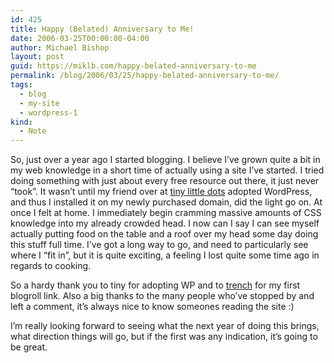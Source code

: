 ```yaml
---
id: 425
title: Happy (Belated) Anniversary to Me!
date: 2006-03-25T00:00:00-04:00
author: Michael Bishop
layout: post
guid: https://miklb.com/happy-belated-anniversary-to-me
permalink: /blog/2006/03/25/happy-belated-anniversary-to-me/
tags:
  - blog
  - my-site
  - wordpress-1
kind:
  - Note
---
```

<p>So, just over a year ago I started blogging.  I believe I’ve grown quite a bit in my web knowledge in a short time of actually using a site I’ve started.  I tried doing something with just about every free resource out there, it just never “took”.  It wasn’t until my friend over at <a href="http://www.tinylittledots.com">tiny little dots</a> adopted WordPress, and thus I installed it on my newly purchased domain, did the light go on.  At once I felt at home.  I immediately begin cramming massive amounts of CSS knowledge into my already crowded head. I now can I say I can see myself actually putting food on the table and a roof over my head some day doing this stuff full time.  I’ve got a long way to go, and need to particularly see where I “fit in”, but it is quite exciting, a feeling I lost quite some time ago in regards to cooking.</p>

<p>So a hardy thank you to tiny for adopting WP and to <a href="http://www.7milesdown.com/wp/">trench</a> for my first blogroll link.  Also a big thanks to the many people who’ve stopped by and left a comment, it’s always nice to know someones reading the site :)</p>

<p>I’m really looking forward to seeing what the next year of doing this brings, what direction things will go, but if the first was any indication, it’s going to be great.</p>